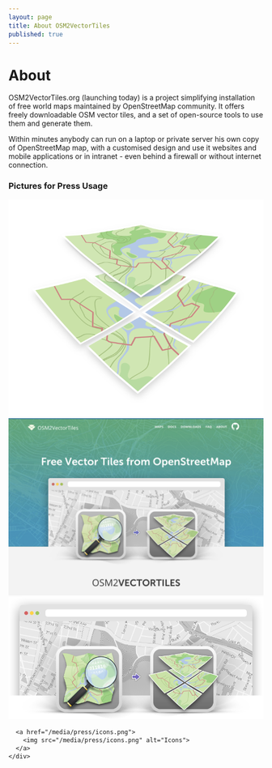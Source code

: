 ```yaml
---
layout: page
title: About OSM2VectorTiles
published: true
---
```


# About

<div class="row pady-4 bordertop-block">
    <div class="col8">
        <p>
        OSM2VectorTiles.org (launching today) is a project simplifying installation of free world maps maintained by OpenStreetMap community. It offers freely downloadable OSM vector tiles, and a set of open-source tools to use them and generate them.
        </p>
        <p>
        Within minutes anybody can run on a laptop or private server his own copy of OpenStreetMap map, with a customised design and use it websites and mobile applications or in intranet - even behind a firewall or without internet connection.
        </p>
    </div>
    <div class="col4">
      <h3>Pictures for Press Usage</h3>
      <a href="/media/press/logo.png">
        <img src="/media/press/logo.png" alt="Project Logo">
      </a>
      <a href="/media/press/website_screenshot.png">
        <img src="/media/press/website_screenshot.png" alt="Website Screenshot">
      </a>
      <a href="/media/press/icons_with_map_background.png">
        <img src="/media/press/icons_with_map_background.png" alt="Icons with Map Background">
      </a>

      <a href="/media/press/icons.png">
        <img src="/media/press/icons.png" alt="Icons">
      </a>
    </div>
</div>

